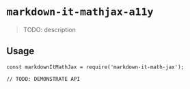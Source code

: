 # `markdown-it-mathjax-a11y`

> TODO: description

## Usage

```
const markdownItMathJax = require('markdown-it-math-jax');

// TODO: DEMONSTRATE API
```
